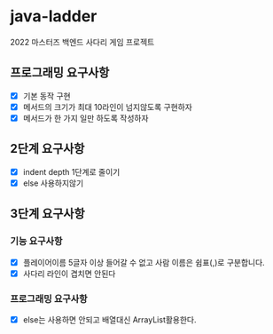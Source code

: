 # java-ladder
2022 마스터즈 백엔드 사다리 게임 프로젝트

## 프로그래밍 요구사항
- [x] 기본 동작 구현
- [x] 메서드의 크기가 최대 10라인이 넘지않도록 구현하자
- [x] 메서드가 한 가지 일만 하도록 작성하자

## 2단계 요구사항
- [x] indent depth 1단계로 줄이기
- [x] else 사용하지않기

## 3단계 요구사항

### 기능 요구사항
- [x] 플레이어이름 5글자 이상 들어갈 수 없고 사람 이름은 쉼표(,)로 구분합니다.
- [x] 사다리 라인이 겹치면 안된다

### 프로그래밍 요구사항
- [x] else는 사용하면 안되고 배열대신 ArrayList활용한다.